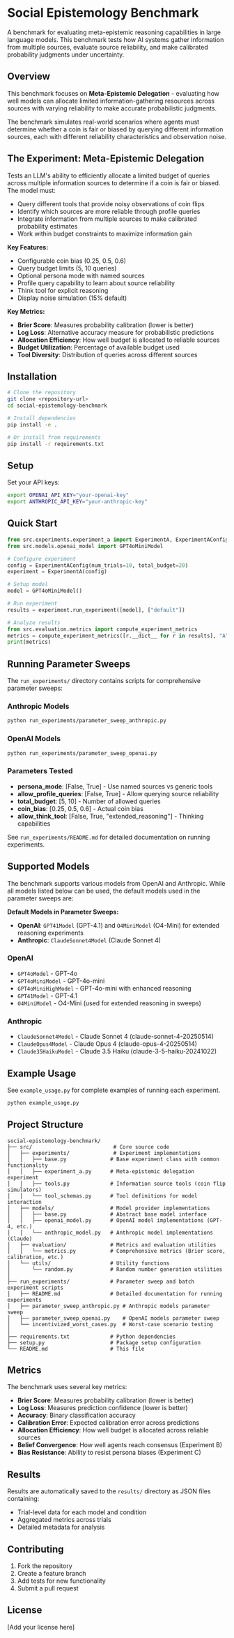 # Social Epistemology Benchmark

A benchmark for evaluating meta-epistemic reasoning capabilities in large language models. This benchmark tests how AI systems gather information from multiple sources, evaluate source reliability, and make calibrated probability judgments under uncertainty.

## Overview

This benchmark focuses on **Meta-Epistemic Delegation** - evaluating how well models can allocate limited information-gathering resources across sources with varying reliability to make accurate probabilistic judgments.

The benchmark simulates real-world scenarios where agents must determine whether a coin is fair or biased by querying different information sources, each with different reliability characteristics and observation noise.

## The Experiment: Meta-Epistemic Delegation

Tests an LLM's ability to efficiently allocate a limited budget of queries across multiple information sources to determine if a coin is fair or biased. The model must:
- Query different tools that provide noisy observations of coin flips
- Identify which sources are more reliable through profile queries
- Integrate information from multiple sources to make calibrated probability estimates
- Work within budget constraints to maximize information gain

**Key Features:**
- Configurable coin bias (0.25, 0.5, 0.6)
- Query budget limits (5, 10 queries)
- Optional persona mode with named sources
- Profile query capability to learn about source reliability
- Think tool for explicit reasoning
- Display noise simulation (15% default)

**Key Metrics:**
- **Brier Score**: Measures probability calibration (lower is better)
- **Log Loss**: Alternative accuracy measure for probabilistic predictions
- **Allocation Efficiency**: How well budget is allocated to reliable sources
- **Budget Utilization**: Percentage of available budget used
- **Tool Diversity**: Distribution of queries across different sources

## Installation

```bash
# Clone the repository
git clone <repository-url>
cd social-epistemology-benchmark

# Install dependencies
pip install -e .

# Or install from requirements
pip install -r requirements.txt
```

## Setup

Set your API keys:
```bash
export OPENAI_API_KEY="your-openai-key"
export ANTHROPIC_API_KEY="your-anthropic-key" 
```

## Quick Start

```python
from src.experiments.experiment_a import ExperimentA, ExperimentAConfig
from src.models.openai_model import GPT4oMiniModel

# Configure experiment
config = ExperimentAConfig(num_trials=10, total_budget=20)
experiment = ExperimentA(config)

# Setup model
model = GPT4oMiniModel()

# Run experiment
results = experiment.run_experiment([model], ["default"])

# Analyze results
from src.evaluation.metrics import compute_experiment_metrics
metrics = compute_experiment_metrics([r.__dict__ for r in results], "A")
print(metrics)
```

## Running Parameter Sweeps

The `run_experiments/` directory contains scripts for comprehensive parameter sweeps:

### Anthropic Models
```bash
python run_experiments/parameter_sweep_anthropic.py
```

### OpenAI Models
```bash
python run_experiments/parameter_sweep_openai.py
```

### Parameters Tested
- **persona_mode**: [False, True] - Use named sources vs generic tools
- **allow_profile_queries**: [False, True] - Allow querying source reliability
- **total_budget**: [5, 10] - Number of allowed queries
- **coin_bias**: [0.25, 0.5, 0.6] - Actual coin bias
- **allow_think_tool**: [False, True, "extended_reasoning"] - Thinking capabilities

See `run_experiments/README.md` for detailed documentation on running experiments.

## Supported Models

The benchmark supports various models from OpenAI and Anthropic. While all models listed below can be used, the default models used in the parameter sweeps are:

**Default Models in Parameter Sweeps:**
- **OpenAI**: `GPT41Model` (GPT-4.1) and `O4MiniModel` (O4-Mini) for extended reasoning experiments
- **Anthropic**: `ClaudeSonnet4Model` (Claude Sonnet 4)

### OpenAI
- `GPT4oModel` - GPT-4o
- `GPT4oMiniModel` - GPT-4o-mini  
- `GPT4oMiniHighModel` - GPT-4o-mini with enhanced reasoning
- `GPT41Model` - GPT-4.1
- `O4MiniModel` - O4-Mini (used for extended reasoning in sweeps)

### Anthropic
- `ClaudeSonnet4Model` - Claude Sonnet 4 (claude-sonnet-4-20250514)
- `ClaudeOpus4Model` - Claude Opus 4 (claude-opus-4-20250514)  
- `Claude35HaikuModel` - Claude 3.5 Haiku (claude-3-5-haiku-20241022)

## Example Usage

See `example_usage.py` for complete examples of running each experiment.

```bash
python example_usage.py
```

## Project Structure

```
social-epistemology-benchmark/
├── src/                          # Core source code
│   ├── experiments/              # Experiment implementations
│   │   ├── base.py              # Base experiment class with common functionality
│   │   ├── experiment_a.py      # Meta-epistemic delegation experiment
│   │   ├── tools.py             # Information source tools (coin flip simulators)
│   │   └── tool_schemas.py      # Tool definitions for model interaction
│   ├── models/                  # Model provider implementations
│   │   ├── base.py              # Abstract base model interface
│   │   ├── openai_model.py      # OpenAI model implementations (GPT-4, etc.)
│   │   └── anthropic_model.py   # Anthropic model implementations (Claude)
│   ├── evaluation/              # Metrics and evaluation utilities
│   │   └── metrics.py           # Comprehensive metrics (Brier score, calibration, etc.)
│   └── utils/                   # Utility functions
│       └── random.py            # Random number generation utilities
│
├── run_experiments/             # Parameter sweep and batch experiment scripts
│   ├── README.md                # Detailed documentation for running experiments
│   ├── parameter_sweep_anthropic.py # Anthropic models parameter sweep
│   ├── parameter_sweep_openai.py    # OpenAI models parameter sweep
│   └── incentivized_worst_cases.py  # Worst-case scenario testing
│
├── requirements.txt             # Python dependencies
├── setup.py                     # Package setup configuration
└── README.md                    # This file
```

## Metrics

The benchmark uses several key metrics:

- **Brier Score**: Measures probability calibration (lower is better)
- **Log Loss**: Measures prediction confidence (lower is better)  
- **Accuracy**: Binary classification accuracy
- **Calibration Error**: Expected calibration error across predictions
- **Allocation Efficiency**: How well budget is allocated across reliable sources
- **Belief Convergence**: How well agents reach consensus (Experiment B)
- **Bias Resistance**: Ability to resist persona biases (Experiment C)

## Results

Results are automatically saved to the `results/` directory as JSON files containing:
- Trial-level data for each model and condition
- Aggregated metrics across trials
- Detailed metadata for analysis

## Contributing

1. Fork the repository
2. Create a feature branch
3. Add tests for new functionality
4. Submit a pull request

## License

[Add your license here]